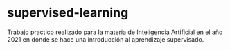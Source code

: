 # supervised-learning
Trabajo practico realizado para la materia de Inteligencia Artificial en el año 2021 en donde se hace una introducción al aprendizaje supervisado.
